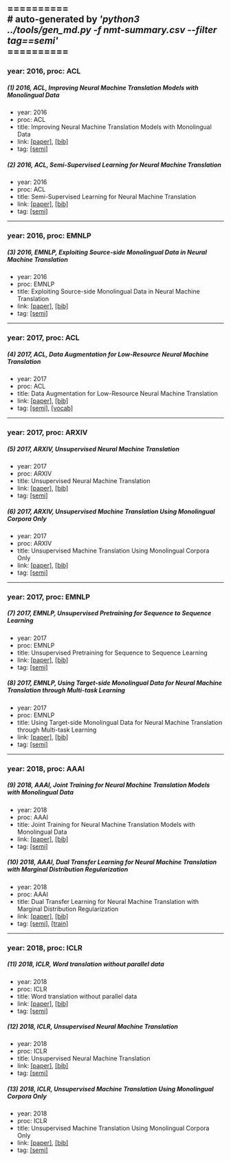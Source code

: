 ==========<br>
\# auto-generated by *'python3 ../tools/gen_md.py -f nmt-summary.csv --filter tag==semi'*<br>==========
-----
### year: 2016, proc: ACL

##### (1) 2016, ACL, Improving Neural Machine Translation Models with Monolingual Data

* year: 2016
* proc: ACL
* title: Improving Neural Machine Translation Models with Monolingual Data
* link: [[paper]](http://aclweb.org/anthology/P16-1009), [[bib]](http://aclweb.org/anthology/P16-1009.bib)
* tag: [[semi]](semi.md)


##### (2) 2016, ACL, Semi-Supervised Learning for Neural Machine Translation

* year: 2016
* proc: ACL
* title: Semi-Supervised Learning for Neural Machine Translation
* link: [[paper]](http://aclweb.org/anthology/P16-1185), [[bib]](http://aclweb.org/anthology/P16-1185.bib)
* tag: [[semi]](semi.md)


-----
### year: 2016, proc: EMNLP

##### (3) 2016, EMNLP, Exploiting Source-side Monolingual Data in Neural Machine Translation

* year: 2016
* proc: EMNLP
* title: Exploiting Source-side Monolingual Data in Neural Machine Translation
* link: [[paper]](http://aclweb.org/anthology/D16-1160), [[bib]](http://aclweb.org/anthology/D16-1160.bib)
* tag: [[semi]](semi.md)


-----
### year: 2017, proc: ACL

##### (4) 2017, ACL, Data Augmentation for Low-Resource Neural Machine Translation

* year: 2017
* proc: ACL
* title: Data Augmentation for Low-Resource Neural Machine Translation
* link: [[paper]](http://aclweb.org/anthology/P17-2090), [[bib]](http://aclweb.org/anthology/P17-2090.bib)
* tag: [[semi]](semi.md), [[vocab]](vocab.md)


-----
### year: 2017, proc: ARXIV

##### (5) 2017, ARXIV, Unsupervised Neural Machine Translation

* year: 2017
* proc: ARXIV
* title: Unsupervised Neural Machine Translation
* link: [[paper]](https://arxiv.org/abs/1710.11041), [[bib]](https://arxiv.org/abs/1710.11041.bib)
* tag: [[semi]](semi.md)


##### (6) 2017, ARXIV, Unsupervised Machine Translation Using Monolingual Corpora Only

* year: 2017
* proc: ARXIV
* title: Unsupervised Machine Translation Using Monolingual Corpora Only
* link: [[paper]](https://arxiv.org/abs/1711.00043), [[bib]](https://arxiv.org/abs/1711.00043.bib)
* tag: [[semi]](semi.md)


-----
### year: 2017, proc: EMNLP

##### (7) 2017, EMNLP, Unsupervised Pretraining for Sequence to Sequence Learning

* year: 2017
* proc: EMNLP
* title: Unsupervised Pretraining for Sequence to Sequence Learning
* link: [[paper]](http://aclweb.org/anthology/D17-1039), [[bib]](http://aclweb.org/anthology/D17-1039.bib)
* tag: [[semi]](semi.md)


##### (8) 2017, EMNLP, Using Target-side Monolingual Data for Neural Machine Translation through Multi-task Learning

* year: 2017
* proc: EMNLP
* title: Using Target-side Monolingual Data for Neural Machine Translation through Multi-task Learning
* link: [[paper]](http://aclweb.org/anthology/D17-1158), [[bib]](http://aclweb.org/anthology/D17-1158.bib)
* tag: [[semi]](semi.md)


-----
### year: 2018, proc: AAAI

##### (9) 2018, AAAI, Joint Training for Neural Machine Translation Models with Monolingual Data

* year: 2018
* proc: AAAI
* title: Joint Training for Neural Machine Translation Models with Monolingual Data
* link: [[paper]](https://arxiv.org/abs/1803.00353), [[bib]](https://arxiv.org/abs/1803.00353.bib)
* tag: [[semi]](semi.md)


##### (10) 2018, AAAI, Dual Transfer Learning for Neural Machine Translation with Marginal Distribution Regularization

* year: 2018
* proc: AAAI
* title: Dual Transfer Learning for Neural Machine Translation with Marginal Distribution Regularization
* link: [[paper]](https://www.microsoft.com/en-us/research/publication/dual-transfer-learning-neural-machine-translation-marginal-distribution-regularization/), [[bib]](https://www.microsoft.com/en-us/research/publication/dual-transfer-learning-neural-machine-translation-marginal-distribution-regularization/.bib)
* tag: [[semi]](semi.md), [[train]](train.md)


-----
### year: 2018, proc: ICLR

##### (11) 2018, ICLR, Word translation without parallel data

* year: 2018
* proc: ICLR
* title: Word translation without parallel data
* link: [[paper]](https://openreview.net/forum?id=H196sainb), [[bib]](https://openreview.net/forum?id=H196sainb.bib)
* tag: [[semi]](semi.md)


##### (12) 2018, ICLR, Unsupervised Neural Machine Translation

* year: 2018
* proc: ICLR
* title: Unsupervised Neural Machine Translation
* link: [[paper]](https://openreview.net/forum?id=Sy2ogebAW), [[bib]](https://openreview.net/forum?id=Sy2ogebAW.bib)
* tag: [[semi]](semi.md)


##### (13) 2018, ICLR, Unsupervised Machine Translation Using Monolingual Corpora Only

* year: 2018
* proc: ICLR
* title: Unsupervised Machine Translation Using Monolingual Corpora Only
* link: [[paper]](https://openreview.net/forum?id=rkYTTf-AZ&utm_campaign=Revue%20newsletter&utm_medium=Newsletter&utm_source=piqcy), [[bib]](https://openreview.net/forum?id=rkYTTf-AZ&utm_campaign=Revue%20newsletter&utm_medium=Newsletter&utm_source=piqcy.bib)
* tag: [[semi]](semi.md)




